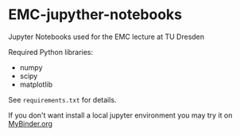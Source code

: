 # EMC-jupyther-notebooks
Jupyter Notebooks used for the EMC lecture at TU Dresden

Required Python libraries:

- numpy
- scipy
- matplotlib

See `requirements.txt` for details.

If you don't want install a local jupyter environment you may try it on [MyBinder.org](https://mybinder.org/v2/gh/hgkdd/EMC-jupyter-notebooks.git/HEAD)
